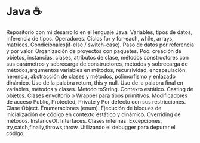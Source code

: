 # Java :coffee:
Repositorio con mi desarrollo en el lenguaje Java. Variables, tipos de datos, inferencia de tipos. Operadores. Ciclos for y for-each, while, arrays, matrices. Condicionales(if-else / switch-case). Paso de datos por referencia y por valor. Organización de proyectos con paquetes. Poo: creación de objetos, instancias, clases, atributos de clase, métodos constructores con sus parámetros y sobrecarga de constructores, métodos y sobrecarga de métodos,argumentos variables en métodos, recursividad, encapsulación, herencia, abstracción de clases y métodos, polimorfismo y enlazado dinámico. Uso de la palabra return, this y null. Uso de la palabra final en variables, métodos y clases. Metodo toString. Contexto estático. Casting de objetos. Clases envoltorio o Wrapper para tipos primitivos. Modificadores de acceso Public, Protected, Private y Por defecto con sus restricciones. Clase Object. Enumeraciones (enum). Ejecución de bloques de inicialización de código en contexto estático y dinámico. Overriding de métodos. InstanceOf. Interfaces. Clases internas. Excepciones, try,catch,finally,throws,throw. Utilizando el debugger para depurar el código.
